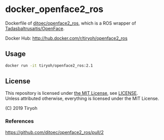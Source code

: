 # docker_openface2_ros

Dockerfile of [ditoec/openface2_ros](https://github.com/ditoec/openface2_ros), which is a ROS wrapper of [Tadasbaltrusaitis/OpenFace](https://github.com/TadasBaltrusaitis/OpenFace).

Docker Hub: http://hub.docker.com/r/tiryoh/openface2_ros

## Usage

```sh
docker run -it tiryoh/openface2_ros:2.1
```

## License

This repository is licensed under [the MIT License](https://tiryoh.mit-license.org/2019), see [LICENSE](./LICENSE).  
Unless attributed otherwise, everything is licensed under the MIT License.

(C) 2019 Tiryoh

### References

https://github.com/ditoec/openface2_ros/pull/2
